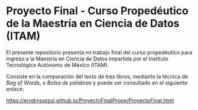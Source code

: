 # Proyecto Final - Curso Propedéutico de la Maestría en Ciencia de Datos (ITAM)

El presente repositorio presenta mi trabajo final del curso propedéutico para ingreso a la Maestría en Ciencia de Datos impartida por el Instituto Tecnológico Autónomo de México (ITAM).

Consiste en la comparación del texto de tres libros, mediante la técnica de _Bag of Words_, o _Bolsa de palabras_ y puede ser consultado en el siguiente enlace:

https://erodriguezul.github.io/ProyectoFinalPrope/ProyectoFinal.html

